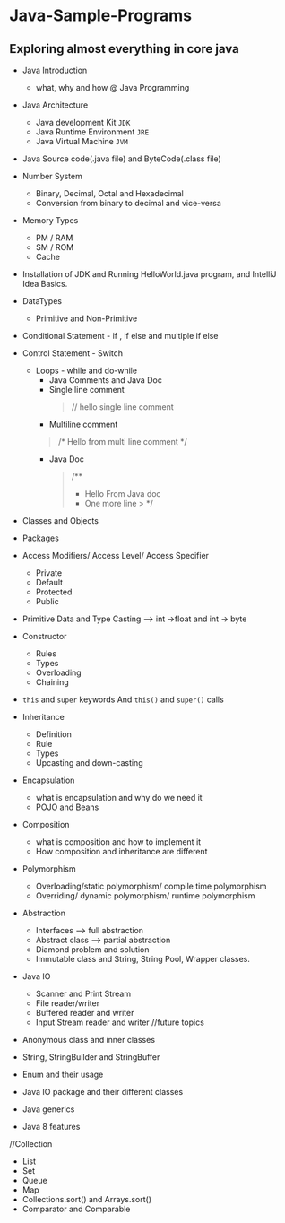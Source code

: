# Java-Sample-Programs
## Exploring almost everything in core java
- Java Introduction
  - what, why and how @ Java Programming
- Java Architecture
  - Java development Kit `JDK`
  - Java Runtime Environment `JRE`
  - Java Virtual Machine `JVM`
- Java Source code(.java file) and ByteCode(.class file)
- Number System
  - Binary, Decimal, Octal and Hexadecimal
  - Conversion from binary to decimal and vice-versa
- Memory Types
  - PM / RAM
  - SM / ROM
  - Cache
- Installation of JDK and Running HelloWorld.java program, and IntelliJ Idea Basics.
- DataTypes
  - Primitive and Non-Primitive
- Conditional Statement - if , if else and multiple if else
- Control Statement - Switch
  - Loops - while and do-while
    - Java Comments and Java Doc
    - Single line comment
      > // hello single line comment
    - Multiline comment
    > /*
    >   Hello from
    >   multi line comment
    >   */
    - Java Doc
      > /**
      >  * Hello From Java doc
      >  * One more line
           >  */
- Classes and Objects
- Packages
- Access Modifiers/ Access Level/ Access Specifier
  - Private
  - Default
  - Protected
  - Public
- Primitive Data and Type Casting --> int ->float and int -> byte
- Constructor
  - Rules
  - Types
  - Overloading
  - Chaining
- `this` and `super` keywords And `this()` and `super()` calls
- Inheritance
  - Definition
  - Rule
  - Types
  - Upcasting and down-casting
- Encapsulation
  - what is encapsulation and why do we need it
  - POJO and Beans
- Composition
  - what is composition and how to implement it
  - How composition and inheritance are different
- Polymorphism
  - Overloading/static polymorphism/ compile time polymorphism
  - Overriding/ dynamic polymorphism/ runtime polymorphism
- Abstraction
  - Interfaces --> full abstraction
  - Abstract class --> partial abstraction
  - Diamond problem and solution
  - Immutable class and String, String Pool, Wrapper classes.
- Java IO
  - Scanner and Print Stream
  - File reader/writer
  - Buffered reader and writer
  - Input Stream reader and writer
//future topics

- Anonymous class and inner classes
- String, StringBuilder and StringBuffer
- Enum and their usage
- Java IO package and their different classes
- Java generics
- Java 8 features

//Collection

- List
- Set
- Queue
- Map
- Collections.sort(<List>) and Arrays.sort(<Array>)
- Comparator and Comparable
